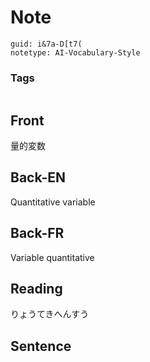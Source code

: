 # Note
```
guid: i&7a-D[t7(
notetype: AI-Vocabulary-Style
```

### Tags
```
```

## Front
量的変数

## Back-EN
Quantitative variable

## Back-FR
Variable quantitative

## Reading
りょうてきへんすう

## Sentence

